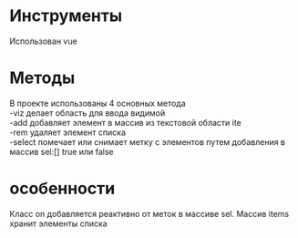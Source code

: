 # Инструменты
Использован vue
# Методы
В проекте использованы 4 основных метода<br>
-viz делает область для ввода видимой<br>
-add добавляет элемент в массив из текстовой области ite<br>
-rem удаляет элемент списка<br>
-select помечает или снимает метку с элементов путем добавления в массив sel:[] true или false
# особенности
Класс on добавляется реактивно от меток в массиве sel. Массив items хранит элементы списка
